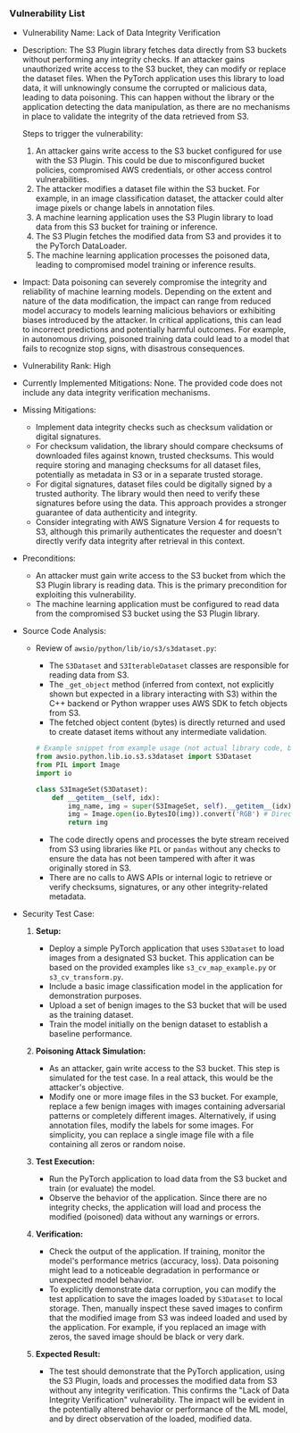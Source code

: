 ### Vulnerability List

- Vulnerability Name: Lack of Data Integrity Verification
- Description: The S3 Plugin library fetches data directly from S3 buckets without performing any integrity checks. If an attacker gains unauthorized write access to the S3 bucket, they can modify or replace the dataset files. When the PyTorch application uses this library to load data, it will unknowingly consume the corrupted or malicious data, leading to data poisoning. This can happen without the library or the application detecting the data manipulation, as there are no mechanisms in place to validate the integrity of the data retrieved from S3.

    Steps to trigger the vulnerability:
    1. An attacker gains write access to the S3 bucket configured for use with the S3 Plugin. This could be due to misconfigured bucket policies, compromised AWS credentials, or other access control vulnerabilities.
    2. The attacker modifies a dataset file within the S3 bucket. For example, in an image classification dataset, the attacker could alter image pixels or change labels in annotation files.
    3. A machine learning application uses the S3 Plugin library to load data from this S3 bucket for training or inference.
    4. The S3 Plugin fetches the modified data from S3 and provides it to the PyTorch DataLoader.
    5. The machine learning application processes the poisoned data, leading to compromised model training or inference results.

- Impact: Data poisoning can severely compromise the integrity and reliability of machine learning models. Depending on the extent and nature of the data modification, the impact can range from reduced model accuracy to models learning malicious behaviors or exhibiting biases introduced by the attacker. In critical applications, this can lead to incorrect predictions and potentially harmful outcomes. For example, in autonomous driving, poisoned training data could lead to a model that fails to recognize stop signs, with disastrous consequences.
- Vulnerability Rank: High
- Currently Implemented Mitigations: None. The provided code does not include any data integrity verification mechanisms.
- Missing Mitigations:
    - Implement data integrity checks such as checksum validation or digital signatures.
    - For checksum validation, the library should compare checksums of downloaded files against known, trusted checksums. This would require storing and managing checksums for all dataset files, potentially as metadata in S3 or in a separate trusted storage.
    - For digital signatures, dataset files could be digitally signed by a trusted authority. The library would then need to verify these signatures before using the data. This approach provides a stronger guarantee of data authenticity and integrity.
    - Consider integrating with AWS Signature Version 4 for requests to S3, although this primarily authenticates the requester and doesn't directly verify data integrity after retrieval in this context.
- Preconditions:
    - An attacker must gain write access to the S3 bucket from which the S3 Plugin library is reading data. This is the primary precondition for exploiting this vulnerability.
    - The machine learning application must be configured to read data from the compromised S3 bucket using the S3 Plugin library.
- Source Code Analysis:
    - Review of `awsio/python/lib/io/s3/s3dataset.py`:
        - The `S3Dataset` and `S3IterableDataset` classes are responsible for reading data from S3.
        - The `_get_object` method (inferred from context, not explicitly shown but expected in a library interacting with S3) within the C++ backend or Python wrapper uses AWS SDK to fetch objects from S3.
        - The fetched object content (bytes) is directly returned and used to create dataset items without any intermediate validation.

        ```python
        # Example snippet from example usage (not actual library code, but illustrates data flow)
        from awsio.python.lib.io.s3.s3dataset import S3Dataset
        from PIL import Image
        import io

        class S3ImageSet(S3Dataset):
            def __getitem__(self, idx):
                img_name, img = super(S3ImageSet, self).__getitem__(idx) # 'img' is bytes from S3
                img = Image.open(io.BytesIO(img)).convert('RGB') # Directly processing bytes without integrity check
                return img
        ```
        - The code directly opens and processes the byte stream received from S3 using libraries like `PIL` or `pandas` without any checks to ensure the data has not been tampered with after it was originally stored in S3.
        - There are no calls to AWS APIs or internal logic to retrieve or verify checksums, signatures, or any other integrity-related metadata.

- Security Test Case:
    1. **Setup:**
        - Deploy a simple PyTorch application that uses `S3Dataset` to load images from a designated S3 bucket. This application can be based on the provided examples like `s3_cv_map_example.py` or `s3_cv_transform.py`.
        - Include a basic image classification model in the application for demonstration purposes.
        - Upload a set of benign images to the S3 bucket that will be used as the training dataset.
        - Train the model initially on the benign dataset to establish a baseline performance.

    2. **Poisoning Attack Simulation:**
        - As an attacker, gain write access to the S3 bucket. This step is simulated for the test case. In a real attack, this would be the attacker's objective.
        - Modify one or more image files in the S3 bucket. For example, replace a few benign images with images containing adversarial patterns or completely different images. Alternatively, if using annotation files, modify the labels for some images. For simplicity, you can replace a single image file with a file containing all zeros or random noise.

    3. **Test Execution:**
        - Run the PyTorch application to load data from the S3 bucket and train (or evaluate) the model.
        - Observe the behavior of the application. Since there are no integrity checks, the application will load and process the modified (poisoned) data without any warnings or errors.

    4. **Verification:**
        - Check the output of the application. If training, monitor the model's performance metrics (accuracy, loss). Data poisoning might lead to a noticeable degradation in performance or unexpected model behavior.
        - To explicitly demonstrate data corruption, you can modify the test application to save the images loaded by `S3Dataset` to local storage. Then, manually inspect these saved images to confirm that the modified image from S3 was indeed loaded and used by the application. For example, if you replaced an image with zeros, the saved image should be black or very dark.

    5. **Expected Result:**
        - The test should demonstrate that the PyTorch application, using the S3 Plugin, loads and processes the modified data from S3 without any integrity verification. This confirms the "Lack of Data Integrity Verification" vulnerability. The impact will be evident in the potentially altered behavior or performance of the ML model, and by direct observation of the loaded, modified data.